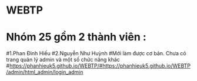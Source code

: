# WEBTP
# Nhóm 25 gồm 2 thành viên :
#1.Phan Đình Hiếu
#2.Nguyễn Như Huỳnh
#Mới làm được cơ bản. Chưa có trang quản lý admin và một số chức năng khác
#https://phanhieuk5.github.io/WEBTP/#https://phanhieuk5.github.io/WEBTP/admin/html_admin/login_admin

